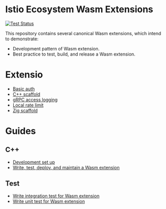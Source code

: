 # Istio Ecosystem Wasm Extensions
[![Test Status][test-badge]][test-link]

This repository contains several canonical Wasm extensions, which intend to demonstrate:
* Development pattern of Wasm extension.
* Best practice to test, build, and release a Wasm extension.

# Extensio
* [Basic auth](/extensions/basic_auth/)
* [C++ scaffold](/extensions/scaffold/)
* [gRPC access logging](./extension/grpc_loggig)
* [Local rate limit](/extensions/local_rate_limit/)
* [Zig scaffold](/extensions/zig_demo/)

# Guides

## C++
* [Development set up](doc/development-setup.md)
* [Write, test, deploy, and maintain a Wasm extension](./doc/write-a-wasm-extension-with-cpp.md)

## Test
* [Write integration test for Wasm extension](./doc/write-integration-test.md)
* [Write unit test for Wasm extension](./doc/write-cpp-unit-test.md)

[test-badge]: https://github.com/istio-ecosystem/wasm-extensions/workflows/Test/badge.svg
[test-link]: https://github.com/istio-ecosystem/wasm-extensions/actions?query=workflow%3ATest
